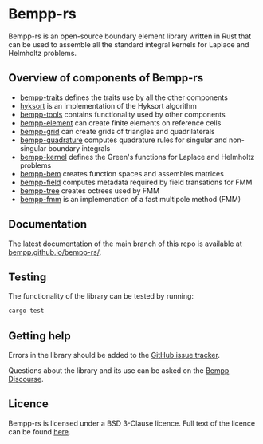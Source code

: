 # Bempp-rs

Bempp-rs is an open-source boundary element library written in Rust that can be used to assemble all the standard integral
kernels for Laplace and Helmholtz problems.

## Overview of components of Bempp-rs
- [bempp-traits](traits/) defines the traits use by all the other components
- [hyksort](hyksort/) is an implementation of the Hyksort algorithm
- [bempp-tools](tools/) contains functionality used by other components
- [bempp-element](element/) can create finite elements on reference cells
- [bempp-grid](grid/) can create grids of triangles and quadrilaterals
- [bempp-quadrature](quadrature/) computes quadrature rules for singular and non-singular boundary integrals
- [bempp-kernel](kernel/) defines the Green's functions for Laplace and Helmholtz problems
- [bempp-bem](bem/) creates function spaces and assembles matrices
- [bempp-field](field/) computes metadata required by field transations for FMM
- [bempp-tree](tree/) creates octrees used by FMM
- [bempp-fmm](fmm/) is an implemenation of a fast multipole method (FMM)

## Documentation
The latest documentation of the main branch of this repo is available at [bempp.github.io/bempp-rs/](https://bempp.github.io/bempp-rs/).

## Testing
The functionality of the library can be tested by running:
```bash
cargo test
```

## Getting help
Errors in the library should be added to the [GitHub issue tracker](https://github.com/bempp/bempp-rs/issues).

Questions about the library and its use can be asked on the [Bempp Discourse](https://bempp.discourse.group).

## Licence
Bempp-rs is licensed under a BSD 3-Clause licence. Full text of the licence can be found [here](LICENSE.md).
